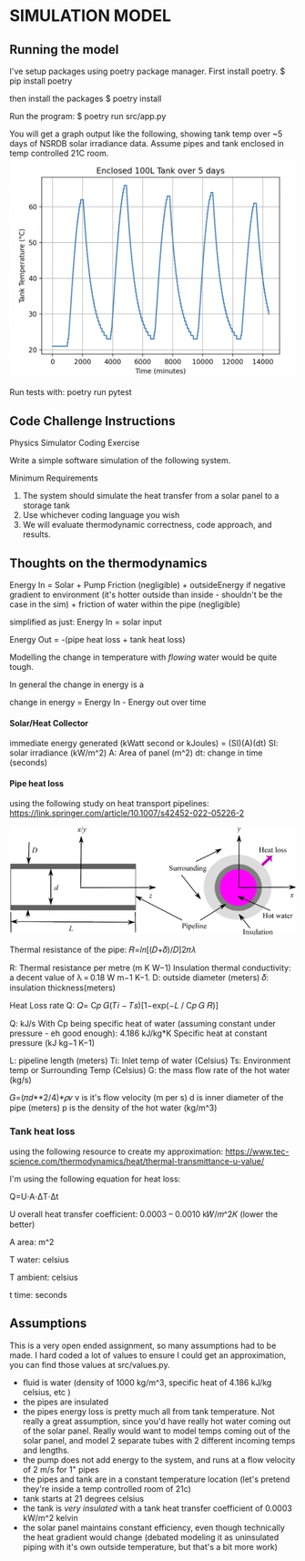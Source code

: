 # SIMULATION MODEL

## Running the model

I've setup packages using poetry package manager. First install poetry.
$ pip install poetry

then install the packages
$ poetry install

Run the program:
$ poetry run src/app.py

You will get a graph output like the following, showing tank temp over ~5 days of
NSRDB solar irradiance data. Assume pipes and tank enclosed in temp controlled 21C room.
![tank temp graph](tank_temp_graph.png)

Run tests with:
poetry run pytest

## Code Challenge Instructions

Physics Simulator Coding Exercise

Write a simple software simulation of the following system.

Minimum Requirements

1. The system should simulate the heat transfer from a solar panel to a storage tank
2. Use whichever coding language you wish
3. We will evaluate thermodynamic correctness, code approach, and results.

## Thoughts on the thermodynamics

Energy In = Solar + Pump Friction (negligible) + outsideEnergy if negative gradient to environment (it's hotter outside than inside - shouldn't be the case in the sim) + friction of water within the pipe (negligible)

simplified as just: Energy In = solar input

Energy Out = -(pipe heat loss + tank heat loss)

Modelling the change in temperature with _flowing_ water would be quite tough.

In general the change in energy is a

change in energy = Energy In - Energy out over time

#### Solar/Heat Collector

immediate energy generated (kWatt second or kJoules) = (SI)(A)(dt)
SI: solar irradiance (kW/m^2)
A: Area of panel (m^2)
dt: change in time (seconds)

#### Pipe heat loss

using the following study on heat transport pipelines:
https://link.springer.com/article/10.1007/s42452-022-05226-2

![pipe heat loss image](pipe-heat-loss.png)

Thermal resistance of the pipe:
𝑅=𝑙𝑛[(𝐷+𝛿)/𝐷]2𝜋𝜆

R: Thermal resistance per metre (m K W−1)
Insulation thermal conductivity: a decent value of λ = 0.18 W m−1 K−1.
D: outside diameter (meters)
𝛿: insulation thickness(meters)

Heat Loss rate Q:
𝑄= C𝑝 𝐺(𝑇𝑖 − 𝑇𝑠)[1−exp(−𝐿 / C𝑝 𝐺 𝑅)]

Q: kJ/s
With Cp being specific heat of water (assuming constant under pressure - eh good enough): 4.186 kJ/kg\*K
Specific heat at constant pressure (kJ kg−1 K−1)

L: pipeline length (meters)
Ti: Inlet temp of water (Celsius)
Ts: Environment temp or Surrounding Temp (Celsius)
G: the mass flow rate of the hot water (kg/s)

𝐺=(𝜋𝑑\**2/4)*𝜌𝑣
v is it's flow velocity (m per s)
d is inner diameter of the pipe (meters)
p is the density of the hot water (kg/m^3)

### Tank heat loss

using the following resource to create my approximation:
https://www.tec-science.com/thermodynamics/heat/thermal-transmittance-u-value/

I'm using the following equation for heat loss:

Q=U⋅A⋅ΔT⋅Δt

U overall heat transfer coefficient: 0.0003 – 0.0010 k𝑊/𝑚^2𝐾 (lower the better)

A area: m^2

T water: celsius

T ambient: celsius

t time: seconds

## Assumptions

This is a very open ended assignment, so many assumptions had to be made. I hard coded a lot of values to ensure I could get an approximation, you can find those values at src/values.py.

- fluid is water (density of 1000 kg/m^3, specific heat of 4.186 kJ/kg celsius, etc )
- the pipes are insulated
- the pipes energy loss is pretty much all from tank temperature. Not really a great assumption, since you'd have really hot water coming out of the solar panel. Really would want to model temps coming out of the solar panel, and model 2 separate tubes with 2 different incoming temps and lengths.
- the pump does not add energy to the system, and runs at a flow velocity of 2 m/s for 1" pipes
- the pipes and tank are in a constant temperature location (let's pretend they're inside a temp controlled room of 21c)
- tank starts at 21 degrees celsius
- the tank is _very insulated_ with a tank heat transfer coefficient of 0.0003 kW/m^2 kelvin
- the solar panel maintains constant efficiency, even though technically the heat gradient would change (debated modeling it as uninsulated piping with it's own outside temperature, but that's a bit more work)
